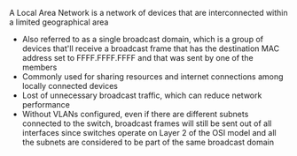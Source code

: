 A Local Area Network is a network of devices that are interconnected within a limited geographical area 

* Also referred to as a single broadcast domain, which is a group of devices that'll receive a broadcast frame that has the destination MAC address set to FFFF.FFFF.FFFF and that was sent by one of the members
* Commonly used for sharing resources and internet connections among locally connected devices
* Lost of unnecessary broadcast traffic, which can reduce network performance
* Without VLANs configured, even if there are different subnets connected to the switch, broadcast frames will still be sent out of all interfaces since switches operate on Layer 2 of the OSI model and all the subnets are considered to be part of the same broadcast domain
